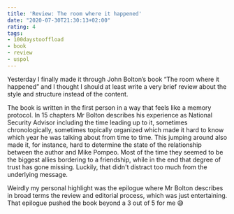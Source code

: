 ```yaml
---
title: 'Review: The room where it happened'
date: "2020-07-30T21:30:13+02:00"
rating: 4
tags:
- 100daystooffload
- book
- review
- uspol
---
```


Yesterday I finally made it through John Bolton’s book “The room where it happened” and I thought I should at least write a very brief review about the style and structure instead of the content.

The book is written in the first person in a way that feels like a memory protocol. In 15 chapters Mr Bolton describes his experience as National Security Advisor including the time leading up to it, sometimes chronologically, sometimes topically organized which made it hard to know which year he was talking about from time to time. This jumping around also made it, for instance, hard to determine the state of the relationship between the author and Mike Pompeo. Most of the time they seemed to be the biggest allies bordering to a friendship, while in the end that degree of trust has gone missing. Luckily, that didn't distract too much from the underlying message.

Weirdly my personal highlight was the epilogue where Mr Bolton describes in broad terms the review and editorial process, which was just entertaining. That epilogue pushed the book beyond a 3 out of 5 for me 😅
